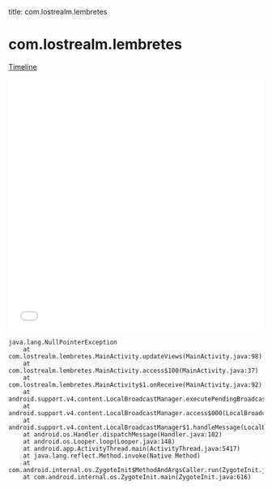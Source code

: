 title: com.lostrealm.lembretes

# com.lostrealm.lembretes

[Timeline](./vis-timeline.html)

<iframe src="./vis-timeline.html" width="100%" height="500px" style="border:none;"></iframe>

```
java.lang.NullPointerException
	at com.lostrealm.lembretes.MainActivity.updateViews(MainActivity.java:98)
	at com.lostrealm.lembretes.MainActivity.access$100(MainActivity.java:37)
	at com.lostrealm.lembretes.MainActivity$1.onReceive(MainActivity.java:92)
	at android.support.v4.content.LocalBroadcastManager.executePendingBroadcasts(LocalBroadcastManager.java:297)
	at android.support.v4.content.LocalBroadcastManager.access$000(LocalBroadcastManager.java:46)
	at android.support.v4.content.LocalBroadcastManager$1.handleMessage(LocalBroadcastManager.java:116)
	at android.os.Handler.dispatchMessage(Handler.java:102)
	at android.os.Looper.loop(Looper.java:148)
	at android.app.ActivityThread.main(ActivityThread.java:5417)
	at java.lang.reflect.Method.invoke(Native Method)
	at com.android.internal.os.ZygoteInit$MethodAndArgsCaller.run(ZygoteInit.java:726)
	at com.android.internal.os.ZygoteInit.main(ZygoteInit.java:616)

```




